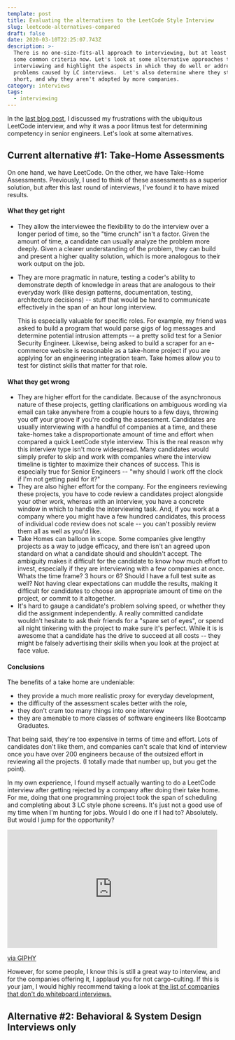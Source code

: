 ```yaml
---
template: post
title: Evaluating the alternatives to the LeetCode Style Interview
slug: leetcode-alternatives-compared
draft: false
date: 2020-03-10T22:25:07.743Z
description: >-
  There is no one-size-fits-all approach to interviewing, but at least we have
  some common criteria now. Let's look at some alternative approaches to
  interviewing and highlight the aspects in which they do well or address the
  problems caused by LC interviews.  Let's also determine where they still fall
  short, and why they aren't adopted by more companies. 
category: interviews
tags:
  - interviewing
---
```

In the [last blog post](https://www.naveed.dev/posts/senior-engineer-interviews-broken), I discussed my frustrations with the ubiquitous LeetCode interview, and why it was a poor litmus test for determining competency in senior engineers. Let's look at some alternatives.  

## Current alternative #1: Take-Home Assessments

On one hand, we have LeetCode. On the other, we have Take-Home Assessments. Previously, I used to think of these assessments as a superior solution, but after this last round of interviews, I've found it to have mixed results.

#### What they get right

* They allow the interviewee the flexibility to do the interview over a longer period of time, so the "time crunch" isn't a factor. Given the amount of time, a candidate can usually analyze the problem more deeply. Given a clearer understanding of the problem, they can build and present a higher quality solution, which is more analogous to their work output on the job.
* They are more pragmatic in nature, testing a coder's ability to demonstrate depth of knowledge in areas that are analogous to their everyday work (like design patterns, documentation, testing, architecture decisions) -- stuff that would be hard to communicate effectively in the span of an hour long interview.

  This is especially valuable for specific roles. For example, my friend was asked to build a program that would parse gigs of log messages and determine potential intrusion attempts -- a pretty solid test for a  Senior Security Engineer. Likewise, being asked to build a scraper for an e-commerce website is reasonable as a take-home project if you are applying for an engineering integration team. Take homes allow you to test for distinct skills that matter for that role. 

#### What they get wrong

* They are higher effort for the candidate. Because of the asynchronous nature of these projects, getting clarifications on ambiguous wording via email can take anywhere from a couple hours to a few days, throwing you off your groove if you're coding the assessment. Candidates are usually interviewing with a handful of companies at a time, and these take-homes take a disproportionate amount of time and effort when compared a quick LeetCode style interview. This is the real reason why this interview type isn't more widespread. Many candidates would simply prefer to skip and work with companies where the interview timeline is tighter to maximize their chances of success. This is especially true for Senior Engineers -- "why should I work off the clock if I'm not getting paid for it?"  
* They are also higher effort for the company. For the engineers reviewing these projects, you have to code review a candidates project alongside your other work, whereas with an interview, you have a concrete window in which to handle the interviewing task. And, if you work at a company where you might have a few hundred candidates, this process of individual code review does not scale -- you can't possibly review them all as well as you'd like. 
* Take Homes can balloon in scope. Some companies give lengthy projects as a way to judge efficacy, and there isn't an agreed upon standard on what a candidate should and shouldn't accept. The ambiguity makes it difficult for the candidate to know how much effort to invest, especially if they are interviewing with a few companies at once. Whats the time frame? 3 hours or 6? Should I have a full test suite as well? Not having clear expectations can muddle the results, making it difficult for candidates to choose an appropriate amount of time on the project, or commit to it altogether.
* It's hard to gauge a candidate's problem solving speed, or whether they did the assignment independently. A really committed candidate wouldn't hesitate to ask their friends for a "spare set of eyes", or spend all night tinkering with the project to make sure it's perfect. While it is is awesome that a candidate has the  drive to succeed at all costs -- they might be falsely advertising their skills when you look at the project at face value. 

#### Conclusions

The benefits of a take home are undeniable: 

* they provide a much more realistic proxy for everyday development, 
* the difficulty of the assessment scales better with the role, 
* they don't cram too many things into one interview
*  they are amenable to more classes of software engineers like Bootcamp Graduates.

That being said, they're too expensive in terms of time and effort. Lots of candidates don't like them, and companies can't scale that kind of interview once you have over 200 engineers because of the outsized effort in reviewing all the projects. (I totally made that number up, but you get the point).

In my own experience, I found myself actually wanting to do a LeetCode interview after getting rejected by a company after doing their take home. For me, doing that one programming project took the span of scheduling and completing about 3 LC style phone screens. It's just not a good use of my time when I'm hunting for jobs. Would I do one if I had to? Absolutely. But would I jump for the opportunity?

<iframe src="https://giphy.com/embed/lokUlZaZgMAQlI05pu" width="480" height="270" frameBorder="0" class="giphy-embed" allowFullScreen></iframe><p><a href="https://giphy.com/gifs/chef-key-and-peele-keyandpeele-lokUlZaZgMAQlI05pu">via GIPHY</a></p>

However, for some people, I know this is still a great way to interview, and for the companies offering it, I applaud you for not cargo-culting. If this is your jam, I would highly recommend taking a look at [the list of companies that don't do whiteboard interviews.](https://github.com/poteto/hiring-without-whiteboards)

## Alternative #2: Behavioral & System Design Interviews only

